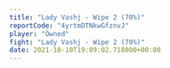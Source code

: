 ```yaml
---
title: "Lady Vashj - Wipe 2 (70%)"
reportCode: "4yrtmDTNkwGfznvJ"
player: "Öwned"
fight: "Lady Vashj - Wipe 2 (70%)"
date: 2021-10-10T19:09:02.718000+00:00
---
```


